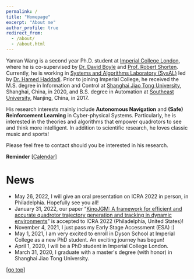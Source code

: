 ```yaml
---
permalink: /
title: "Homepage"
excerpt: "About me"
author_profile: true
redirect_from: 
  - /about/
  - /about.html
---
```


Yanran Wang is a second year Ph.D. student at [Imperial College London](https://www.imperial.ac.uk/), where he is co-supervised by [Dr. David Boyle](https://www.imperial.ac.uk/people/david.boyle) and [Prof. Robert Shorten](https://robertshorten.com/). Currently, he is working in [Systems and Algorithms Laboratory (SysAL)](https://www.imperial.ac.uk/systems-algorithms-design-lab/) led by [Dr. Hamed Haddadi](https://www.imperial.ac.uk/people/h.haddadi). Prior to joining Imperial College, he received the M.S. degree in Information and Control at [Shanghai Jiao Tong University](https://www.sjtu.edu.cn/), Shanghai, China, in 2020, and B.S. degree in Automation at [Southeast University](https://www.seu.edu.cn/), Nanjing, China, in 2017.

His research interests mainly include **Autonomous Navigation** and **(Safe) Reinforcement Learning** in Cyber-physical Systems. Particularly, he is interested in the theories and algorithms that empower quadrotors to see and think more intelligent. In addition to scientific research, he loves classic music and sports!

Please feel free to contact should you be interested in his research.

**Reminder** [[Calendar](https://aideadlin.es/?sub=ML,RO)] 

News
===  
* May 26, 2022, I will give an oral presentation on ICRA 2022 in person, in Philadelphia. Hopefully see you all!
* January 31, 2022, our paper “[KinoJGM: A framework for efficient and accurate quadrotor trajectory generation and tracking in dynamic environments](https://arxiv.org/abs/2202.12419)” is accepted to ICRA 2022 (Philadelphia, United States)!
* November 4, 2021, I just pass my Early Stage Accessment (ESA) :) 
* May 1, 2021, I am very excited to enroll in Dyson School at Imperial College as a new PhD student. An exciting journey has begun!
* April 1, 2020, I will be a PhD student in Imperial College London.
* March 31, 2020, I graduate with a master's degree (with honor) in Shanghai Jiao Tong University.


[[go top](https://Alex-yanranwang.github.io/)]  
